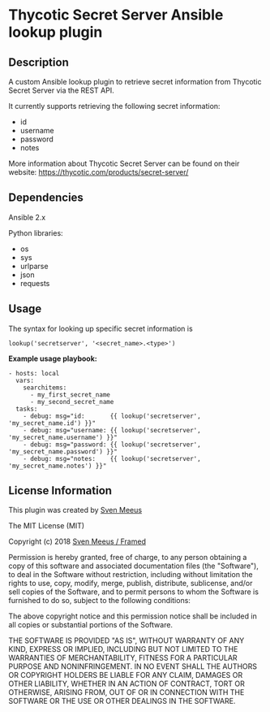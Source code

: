Thycotic Secret Server Ansible lookup plugin
============================================

Description
-----------

A custom Ansible lookup plugin to retrieve secret information from Thycotic Secret Server via the REST API.

It currently supports retrieving the following secret information:
- id
- username
- password
- notes

More information about Thycotic Secret Server can be found on their website: https://thycotic.com/products/secret-server/

Dependencies
------------

Ansible 2.x

Python libraries:
- os
- sys
- urlparse
- json
- requests

Usage
-----

The syntax for looking up specific secret information is

```
lookup('secretserver', '<secret_name>.<type>')
```

**Example usage playbook:**

```
- hosts: local
  vars:
    searchitems:
      - my_first_secret_name
      - my_second_secret_name
  tasks:
    - debug: msg="id:       {{ lookup('secretserver', 'my_secret_name.id') }}"
    - debug: msg="username: {{ lookup('secretserver', 'my_secret_name.username') }}"
    - debug: msg="password: {{ lookup('secretserver', 'my_secret_name.password') }}"
    - debug: msg="notes:    {{ lookup('secretserver', 'my_secret_name.notes') }}"
```

License Information
-------------------

This plugin was created by [Sven Meeus](https://framed.be/)

The MIT License (MIT)

Copyright (c) 2018 [Sven Meeus / Framed](https://framed.be/)

Permission is hereby granted, free of charge, to any person obtaining a copy
of this software and associated documentation files (the "Software"), to deal
in the Software without restriction, including without limitation the rights
to use, copy, modify, merge, publish, distribute, sublicense, and/or sell
copies of the Software, and to permit persons to whom the Software is
furnished to do so, subject to the following conditions:

The above copyright notice and this permission notice shall be included in all
copies or substantial portions of the Software.

THE SOFTWARE IS PROVIDED "AS IS", WITHOUT WARRANTY OF ANY KIND, EXPRESS OR
IMPLIED, INCLUDING BUT NOT LIMITED TO THE WARRANTIES OF MERCHANTABILITY,
FITNESS FOR A PARTICULAR PURPOSE AND NONINFRINGEMENT. IN NO EVENT SHALL THE
AUTHORS OR COPYRIGHT HOLDERS BE LIABLE FOR ANY CLAIM, DAMAGES OR OTHER
LIABILITY, WHETHER IN AN ACTION OF CONTRACT, TORT OR OTHERWISE, ARISING FROM,
OUT OF OR IN CONNECTION WITH THE SOFTWARE OR THE USE OR OTHER DEALINGS IN THE
SOFTWARE.
